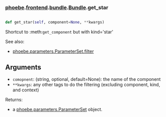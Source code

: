 ### [phoebe](phoebe.md).[frontend](phoebe.frontend.md).[bundle](phoebe.frontend.bundle.md).[Bundle](phoebe.frontend.bundle.Bundle.md).get_star

```py

def get_star(self, component=None, **kwargs)

```



Shortcut to :meth:`get_component` but with kind='star'

See also:
* [phoebe.parameters.ParameterSet.filter](phoebe.parameters.ParameterSet.filter.md)

Arguments
----------
* `comopnent`: (string, optional, default=None): the name of the component
* `**kwargs`: any other tags to do the filtering (excluding component, kind, and context)

Returns:
* a [phoebe.parameters.ParameterSet](phoebe.parameters.ParameterSet.md) object.

